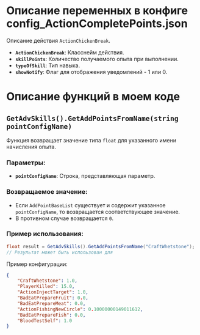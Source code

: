 # Описание переменных в конфиге config_ActionCompletePoints.json

Описание действия `ActionChickenBreak`.

- **`ActionChickenBreak`**: Класснейм действия.
- **`skillPoints`**: Количество получаемого опыта при выполнении.
- **`typeOfSkill`**: Тип навыка.
- **`showNotify`**: Флаг для отображения уведомлений - 1 или 0.

# Описание функций в моем коде

## `GetAdvSkills().GetAddPointsFromName(string pointConfigName)`

Функция возвращает значение типа `float` для указанного имени начисления опыта.

### Параметры:

- **`pointConfigName`**: Строка, представляющая параметр.

### Возвращаемое значение:

- Если `AddPointBaseList` существует и содержит указанное `pointConfigName`, то возвращается соответствующее значение.
- В противном случае возвращается `0`.

### Пример использования:

```csharp
float result = GetAdvSkills().GetAddPointsFromName("CraftWhetstone");
// Результат может быть использован для 
```

Пример конфигурации:

```json
{
    "CraftWhetstone": 1.0,
    "PlayerKilled": 15.0,
    "ActionInjectTarget": 1.0,
    "BadEatPrepareFruit": 0.0,
    "BadEatPrepareMeat": 0.0,
    "ActionFishingNewCircle": 0.10000000149011612,
    "BadEatPrepareFish": 0.0,
    "BloodTestSelf": 1.0
}
```
